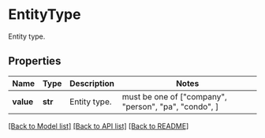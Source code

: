 # EntityType

Entity type.

## Properties
Name | Type | Description | Notes
------------ | ------------- | ------------- | -------------
**value** | **str** | Entity type. |  must be one of ["company", "person", "pa", "condo", ]

[[Back to Model list]](../README.md#documentation-for-models) [[Back to API list]](../README.md#documentation-for-api-endpoints) [[Back to README]](../README.md)


